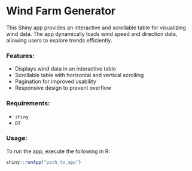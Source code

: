# **Wind Farm Generator**

This Shiny app provides an interactive and scrollable table for visualizing wind data. The app dynamically loads wind speed and direction data, allowing users to explore trends efficiently.

### **Features:**
- Displays wind data in an interactive table
- Scrollable table with horizontal and vertical scrolling
- Pagination for improved usability
- Responsive design to prevent overflow

### **Requirements:**
- `shiny`
- `DT`

### **Usage:**
To run the app, execute the following in R:

```r
shiny::runApp("path_to_app")
